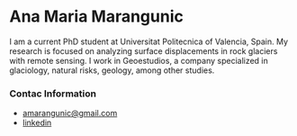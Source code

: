 # Ana Maria Marangunic

I am a current PhD student at Universitat Politecnica of Valencia, Spain. My research is focused on analyzing surface displacements in rock glaciers with remote sensing. 
I work in Geoestudios, a company specialized in glaciology, natural risks, geology, among other studies.

### Contac Information
* amarangunic@gmail.com
* [linkedin](https://linkedin.com/in/ana-maría-marangunic-vrsalovic-44a89160)
